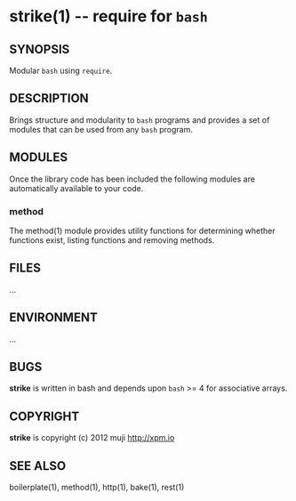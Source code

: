 strike(1) -- require for `bash`
=============================================

## SYNOPSIS

Modular `bash` using `require`.

## DESCRIPTION

Brings structure and modularity to `bash` programs and provides a set of modules that can be used from any `bash` program.

## MODULES

Once the library code has been included the following modules are automatically available to your code.

### method

The method(1) module provides utility functions for determining whether functions exist, listing functions and removing methods.

## FILES

...

## ENVIRONMENT

...

## BUGS

**strike** is written in bash and depends upon `bash` >= 4 for associative arrays.

## COPYRIGHT

**strike** is copyright (c) 2012 muji <http://xpm.io>

## SEE ALSO

boilerplate(1), method(1), http(1), bake(1), rest(1)

[SYNOPSIS]: #SYNOPSIS "SYNOPSIS"
[DESCRIPTION]: #DESCRIPTION "DESCRIPTION"
[MODULES]: #MODULES "MODULES"
[method]: #method "method"
[FILES]: #FILES "FILES"
[ENVIRONMENT]: #ENVIRONMENT "ENVIRONMENT"
[BUGS]: #BUGS "BUGS"
[COPYRIGHT]: #COPYRIGHT "COPYRIGHT"
[SEE ALSO]: #SEE-ALSO "SEE ALSO"


[strike(1)]: 	strike.1.html
[boilerplate(1)]: boilerplate.1.html
[method(1)]: 	method.1.html
[http(1)]: 	http.1.html
[bake(1)]: 	bake.1.html
[rest(1)]: 	rest.1.html
[curl(1)]: 	http://man.cx/curl(1).html
[manpages(5)]: 	http://developer.apple.com/mac/library/documentation/Darwin/Reference/ManPages/man5/manpages.5.html.html
[bake(1)]: bake.1.html
[http(1)]: http.1.html
[rest(1)]: rest.1.html
[strike(1)]: strike.1.html
